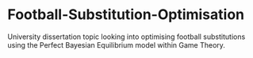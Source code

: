 # Football-Substitution-Optimisation
University dissertation topic looking into optimising football substitutions using the Perfect Bayesian Equilibrium model within Game Theory. 
